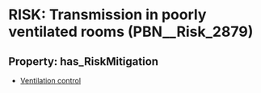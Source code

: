 # RISK: __Transmission in poorly ventilated rooms__ (PBN__Risk_2879)

## Property: has_RiskMitigation

* [Ventilation control](PBN__Mitigation_1044)

